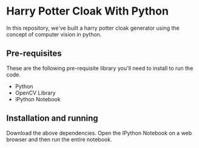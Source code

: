 # Harry Potter Cloak With Python
In this repository, we've built a harry potter cloak generator using the concept of computer vision in python.

## Pre-requisites
These are the following pre-requisite library you'll need to install to run the code.
- Python
- OpenCV Library
- IPython Notebook

## Installation and running

Download the above dependencies. Open the IPython Notebook on a web browser and then run the entire notebook.
